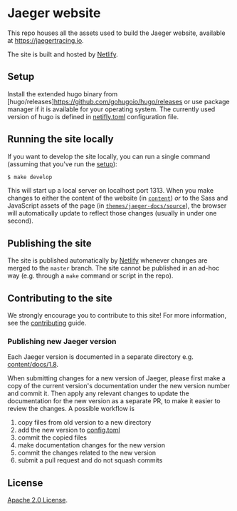 # Jaeger website

This repo houses all the assets used to build the Jaeger website, available at https://jaegertracing.io.

The site is built and hosted by [Netlify](https://www.netlify.com/).

## Setup

Install the extended hugo binary from [hugo/releases]https://github.com/gohugoio/hugo/releases or
use package manager if it is available for your operating system.
The currently used version of hugo is defined in [netifly.toml](./netifly.toml) configuration file.

## Running the site locally

If you want to develop the site locally, you can run a single command (assuming that you've run the [setup](#setup)):

```bash
$ make develop
```

This will start up a local server on localhost port 1313. When you make changes to either the content of the website (in [`content`](content)) *or* to the Sass and JavaScript assets of the page (in [`themes/jaeger-docs/source`](themes/jaeger-docs/source)), the browser will automatically update to reflect those changes (usually in under one second).

## Publishing the site

The site is published automatically by [Netlify](https://www.netlify.com/) whenever changes are merged to the `master` branch. The site cannot be published in an ad-hoc way (e.g. through a `make` command or script in the repo).

## Contributing to the site

We strongly encourage you to contribute to this site! For more information, see the [contributing](CONTRIBUTING.md) guide.

### Publishing new Jaeger version

Each Jaeger version is documented in a separate directory e.g. [content/docs/1.8](./content/docs//1.8).

When submitting changes for a new version of Jaeger, please first make a copy
of the current version's documentation under the new version number and commit it.
Then apply any relevant changes to update the documentation for the new version
as a separate PR, to make it easier to review the changes. A possible workflow is

1. copy files from old version to a new directory
2. add the new version to [config.toml](./config.toml)
3. commit the copied files
4. make documentation changes for the new version
5. commit the changes related to the new version
6. submit a pull request and do not squash commits

## License

[Apache 2.0 License](./LICENSE).
